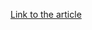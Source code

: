 [Link to the article](https://www.welivesecurity.com/wp-content/uploads/2019/05/ESET-LightNeuron.pdf)
